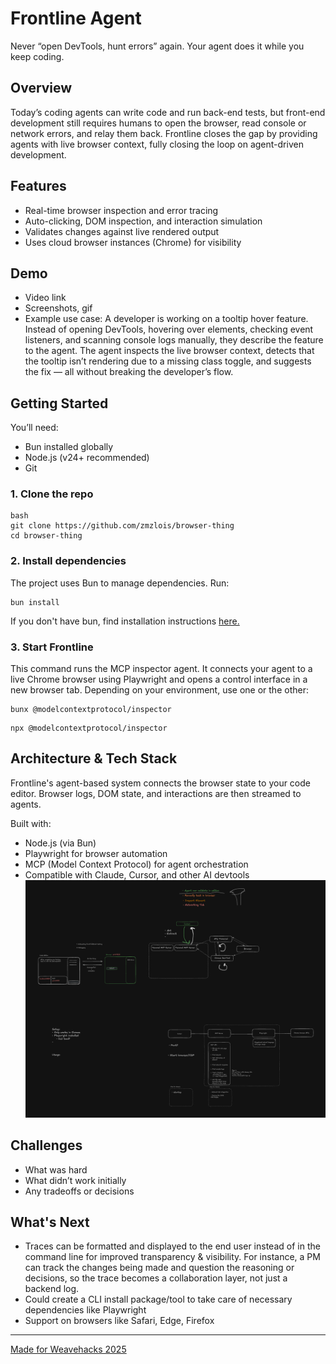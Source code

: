 # Frontline Agent
Never “open DevTools, hunt errors” again. Your agent does it while you keep coding.

## Overview
Today’s coding agents can write code and run back-end tests, but front-end development still requires humans to open the browser, read console or network errors, and relay them back. Frontline closes the gap by providing agents with live browser context, fully closing the loop on agent-driven development.

## Features
* Real-time browser inspection and error tracing
* Auto-clicking, DOM inspection, and interaction simulation
* Validates changes against live rendered output
* Uses cloud browser instances (Chrome) for visibility

## Demo
* Video link
* Screenshots, gif 
* Example use case: A developer is working on a tooltip hover feature. Instead of opening DevTools, hovering over elements, checking event listeners, and scanning console logs manually, they describe the feature to the agent. The agent inspects the live browser context, detects that the tooltip isn’t rendering due to a missing class toggle, and suggests the fix — all without breaking the developer’s flow.

## Getting Started
You’ll need:
* Bun installed globally
* Node.js (v24+ recommended)
* Git
### 1. Clone the repo
```
bash
git clone https://github.com/zmzlois/browser-thing
cd browser-thing
```
### 2. Install dependencies 
The project uses Bun to manage dependencies. Run:  
```
bun install
```  
  
If you don't have bun, find installation instructions [here.](https://bun.sh/docs/installation)

### 3. Start Frontline
This command runs the MCP inspector agent. It connects your agent to a live Chrome browser using Playwright and opens a control interface in a new browser tab. Depending on your environment, use one or the other:  
```
bunx @modelcontextprotocol/inspector
```   
```
npx @modelcontextprotocol/inspector
```  
  
## Architecture & Tech Stack
Frontline's agent-based system connects the browser state to your code editor. Browser logs, DOM state, and interactions are then streamed to agents. 

Built with:
* Node.js (via Bun)
* Playwright for browser automation
* MCP (Model Context Protocol) for agent orchestration
* Compatible with Claude, Cursor, and other AI devtools
![System diagram](https://github.com/zmzlois/browser-thing/raw/main/diagram.png)

## Challenges
* What was hard
* What didn’t work initially
* Any tradeoffs or decisions

## What's Next
* Traces can be formatted and displayed to the end user instead of in the command line for improved transparency & visibility. For instance, a PM can track the changes being made and question the reasoning or decisions, so the trace becomes a collaboration layer, not just a backend log.
* Could create a CLI install package/tool to take care of necessary dependencies like Playwright
* Support on browsers like Safari, Edge, Firefox


---
[Made for Weavehacks 2025](https://devpost.com/software/frontline-agent)
